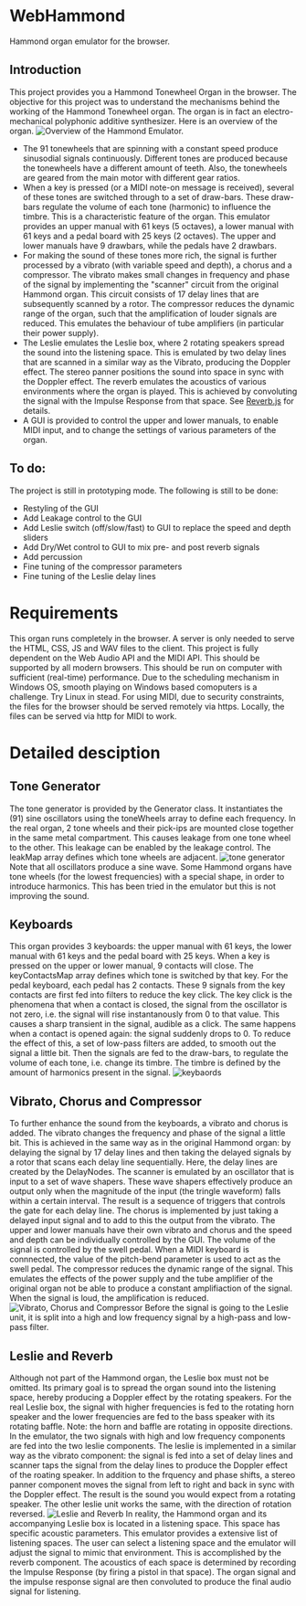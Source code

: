 # WebHammond
Hammond organ emulator for the browser. 

## Introduction
This project provides you a Hammond Tonewheel Organ in the browser.
The objective for this project was to understand the mechanisms behind the working of the Hammond Tonewheel organ.
The organ is in fact an electro-mechanical polyphonic additive synthesizer.
Here is an overview of the organ. ![Overview of the Hammond Emulator.](/docs/hammond-overview.png)
* The 91 tonewheels that are spinning with a constant speed produce sinusodial signals continuously. Different tones are produced because the tonewheels have a different amount of teeth. Also, the tonewheels are geared from the main motor with different gear ratios. 
* When a key is pressed (or a MIDI note-on message is received), several of these tones are switched through to a set of draw-bars. These draw-bars regulate the volume of each tone (harmonic) to influence the timbre. This is a characteristic feature of the organ. This emulator provides an upper manual with 61 keys (5 octaves), a lower manual with 61 keys and a pedal  board with 25 keys (2 octaves). The upper and lower manuals have 9 drawbars, while the pedals have 2 drawbars. 
* For making the sound of these tones more rich, the signal is further processed by a vibrato (with variable speed and depth), a chorus and a compressor. The vibrato makes small changes in frequency and phase of the signal by implementing the "scanner" circuit from the original Hammond organ. This circuit consists of 17 delay lines that are subsequently scanned by a rotor. The compressor reduces the dynamic range of the organ, such that the amplification of louder signals are reduced. This emulates the behaviour of tube amplifiers (in particular their power supply).
* The Leslie emulates the Leslie box, where 2 rotating speakers spread the sound into the listening space. This is emulated by two delay lines that are scanned in a similar way as the Vibrato, producing the Doppler effect. The stereo panner positions the sound into space in sync with the Doppler effect. The reverb emulates the acoustics of various environments where the organ is played. This is achieved by convoluting the signal with the Impulse Response from that space. See [Reverb.js](http://reverbjs.org/) for details.
* A GUI is provided to control the upper and lower manuals, to enable MIDI input, and to change the settings of various parameters of the organ.

## To do:
The project is still in prototyping mode. The following is still to be done:
* Restyling of the GUI
* Add Leakage control to the GUI
* Add Leslie switch (off/slow/fast) to GUI to replace the speed and depth sliders
* Add Dry/Wet control to GUI to mix pre- and post reverb signals
* Add percussion
* Fine tuning of the compressor parameters
* Fine tuning of the Leslie delay lines

# Requirements
This organ runs completely in the browser. A server is only needed to serve the HTML, CSS, JS and WAV files to the client.
This project is fully dependent on the Web Audio API and the MIDI API. This should be supported by all modern browsers.
This should be run on computer with sufficient (real-time) performance. Due to the scheduling mechanism in Windows OS, smooth playing on Windows based comoputers is a challenge. Try Linux in stead.
For using MIDI, due to security constraints, the files for the browser should be served remotely via https. Locally, the files can be served via http for MIDI to work. 

# Detailed desciption
## Tone Generator
The tone generator is provided by the Generator class. It instantiates the (91) sine oscillators using the toneWheels array to define each frequency. In the real organ, 2 tone wheels and their pick-ips are mounted close together in the same metal compartment. This causes leakage from one tone wheel to the other. This leakage can be enabled by the leakage control. The leakMap array defines which tone wheels are adjacent. ![tone generator](/docs/hammond-tonegenerator.png)
Note that all oscillators produce a sine wave. Some Hammond organs have tone wheels (for the lowest frequencies) with a special shape, in order to introduce harmonics. This has been tried in the emulator but this is not improving the sound. 

## Keyboards
This organ provides 3 keyboards: the upper manual with 61 keys, the lower manual with 61 keys and the pedal board with 25 keys.
When a key is pressed on the upper or lower manual, 9 contacts will close. The keyContactsMap array defines which tone is switched by that key. For the pedal keyboard, each pedal has 2 contacts.
These 9 signals from the key contacts are first fed into filters to reduce the key click. The key click is the phenomena that when a contact is closed, the signal from the oscillator is not zero, i.e. the signal will rise instantanously from 0 to that value. This causes a sharp transient in the signal, audible as a click. The same happens when a contact is opened again: the signal suddenly drops to 0. To reduce the effect of this, a set of low-pass filters are added, to smooth out the signal a little bit. Then the signals are fed to the draw-bars, to regulate the volume of each tone, i.e. change its timbre. The timbre is defined by the amount of harmonics present in the signal. ![keybaords](/docs/hammond-keyboards.png)

## Vibrato, Chorus and Compressor
To further enhance the sound from the keyboards, a vibrato and chorus is added. The vibrato changes the frequency and phase of the signal a little bit. This is achieved in the same way as in the original Hammond organ: by delaying the signal by 17 delay lines and then taking the delayed signals by a rotor that scans each delay line sequentially. Here, the delay lines are created by the DelayNodes. The scanner is emulated by an oscillator that is input to a set of wave shapers. These wave shapers effectively produce an output only when the magnitude of the input (the tringle waveform) falls within a certain interval. The result is a sequence of triggers that controls the gate for each delay line.
The chorus is implemented by just taking a delayed input signal and to add to this the output from the vibrato.
The upper and lower manuals have their own vibrato and chorus and the speed and depth can be individually controlled by the GUI.
The volume of the signal is controlled by the swell pedal. When a MIDI keyboard is connnected, the value of the pitch-bend parameter is used to act as the swell pedal.
The compressor reduces the dynamic range of the signal. This emulates the effects of the power supply and the tube amplifier of the original organ not be able to produce a constant amplifiaction of the signal. When the signal is loud, the amplification is reduced. ![Vibrato, Chorus and Compressor](/docs/hammond-vibrato.png) Before the signal is going to the Leslie unit, it is split into a high and low frequency signal by a high-pass and low-pass filter.

## Leslie and Reverb
Although not part of the Hammond organ, the Leslie box must not be omitted. Its primary goal is to spread the organ sound into the listening space, hereby producing a Doppler effect by the rotating speakers.
For the real Leslie box, the signal with higher frequencies is fed to the rotating horn speaker and the lower frequencies are fed to the bass speaker with its rotating baffle. Note: the horn and baffle are rotating in opposite directions.
In the emulator, the two signals with high and low frequency components are fed into the two leslie components. The leslie is implemented in a similar way as the vibrato component: the signal is fed into a set of delay lines and scanner taps the signal from the delay lines to produce the Doppler effect of the roating speaker. In addition to the frquency and phase shifts, a stereo panner component moves the signal from left to right and back in sync with the Doppler effect. The result is the sound you would expect from a rotating speaker. The other leslie unit works the same, with the direction of rotation reversed. ![Leslie and Reverb](/docs/hammond-leslie.png)
In reality, the Hammond organ and its accompanying Leslie box is located in a listening space. This space has specific acoustic parameters. This emulator provides a extensive list of listening spaces. The user can select a listening space and the emulator will adjust the signal to mimic that environment. This is accomplished by the reverb component. The acoustics of each space is determined by recording the Impulse Response (by firing a pistol in that space). The organ signal and the impulse response signal are then convoluted to produce the final audio signal for listening.
